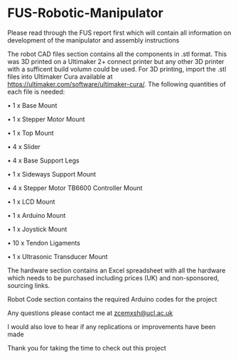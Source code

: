 # FUS-Robotic-Manipulator


 
Please read through the FUS report first which will contain all information on development of the manipulator and assembly instructions

 

The robot CAD files section contains all the components in .stl format. This was 3D printed on a Ultimaker 2+ connect printer but any other 3D printer with a sufficent build volumn could be used. For 3D printing, import the .stl files into Ultimaker Cura available at https://ultimaker.com/software/ultimaker-cura/.
The following quantities of each file is needed:

•	1 x Base Mount

•	1 x Stepper Motor Mount

•	1 x Top Mount

•	4 x Slider

•	4 x Base Support Legs

•	1 x Sideways Support Mount

•	4 x Stepper Motor TB6600 Controller Mount

•	1 x LCD Mount

•	1 x Arduino Mount

•	1 x Joystick Mount

•	10 x Tendon Ligaments

•	1 x Ultrasonic Transducer Mount


 

The hardware section contains an Excel spreadsheet with all the hardware which needs to be purchased including prices (UK) and non-sponsored, sourcing links.


Robot Code section contains the required Arduino codes for the project


Any questions please contact me at zcemxsh@ucl.ac.uk

I would also love to hear if any replications or improvements have been made

Thank you for taking the time to check out this project
